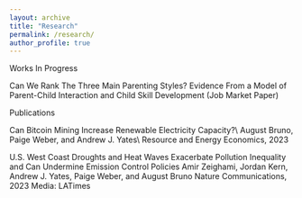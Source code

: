 ```yaml
---
layout: archive
title: "Research"
permalink: /research/
author_profile: true
---
```


<!-- {% if author.googlescholar %}
  You can also find my articles on <u><a href="{{author.googlescholar}}">my Google Scholar profile</a>.</u>
{% endif %}

{% include base_path %}

{% for post in site.publications reversed %}
  {% include archive-single.html %}
{% endfor %} -->
Works In Progress

Can We Rank The Three Main Parenting Styles? Evidence From a Model of Parent-Child Interaction and Child Skill Development (Job Market Paper)

Publications

Can Bitcoin Mining Increase Renewable Electricity Capacity?\\
August Bruno, Paige Weber, and Andrew J. Yates\\
Resource and Energy Economics, 2023

U.S. West Coast Droughts and Heat Waves Exacerbate Pollution Inequality and Can Undermine Emission Control Policies
Amir Zeighami, Jordan Kern, Andrew J. Yates, Paige Weber, and August Bruno
Nature Communications, 2023
Media: LATimes